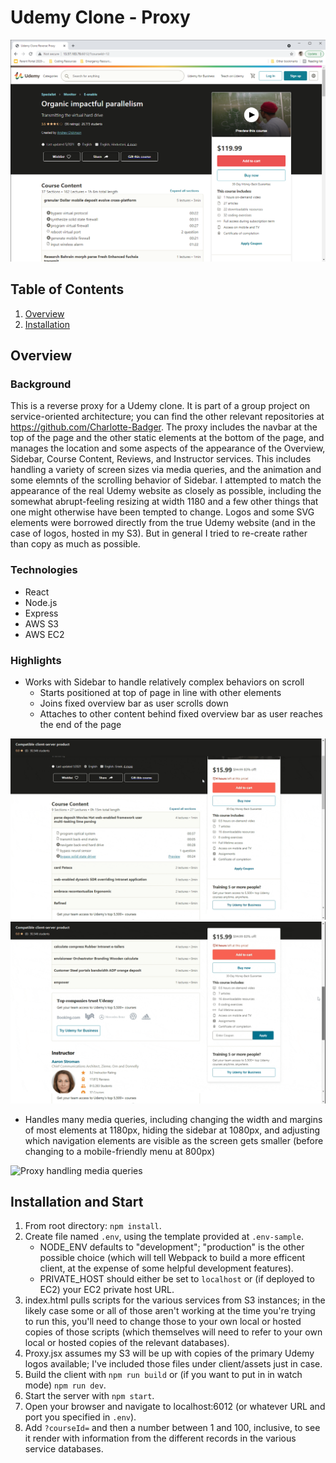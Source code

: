 # Udemy Clone - Proxy

![Sidebar on page load](/readme_assets/sidebar_on_page_load.png)

## Table of Contents

1. [Overview](#overview)
2. [Installation](#installation-and-start)

## Overview

### Background

This is a reverse proxy for a Udemy clone. It is part of a group project on service-oriented architecture; you can find the other relevant repositories at https://github.com/Charlotte-Badger. The proxy includes the navbar at the top of the page and the other static elements at the bottom of the page, and manages the location and some aspects of the appearance of the Overview, Sidebar, Course Content, Reviews, and Instructor services. This includes handling a variety of screen sizes via media queries, and the animation and some elemnts of the scrolling behavior of Sidebar. I attempted to match the appearance of the real Udemy website as closely as possible, including the somewhat abrupt-feeling resizing at width 1180 and a few other things that one might otherwise have been tempted to change. Logos and some SVG elements were borrowed directly from the true Udemy website (and in the case of logos, hosted in my S3). But in general I tried to re-create rather than copy as much as possible.

### Technologies

* React
* Node.js
* Express
* AWS S3
* AWS EC2

### Highlights

* Works with Sidebar to handle relatively complex behaviors on scroll
  * Starts positioned at top of page in line with other elements
  * Joins fixed overview bar as user scrolls down
  * Attaches to other content behind fixed overview bar as user reaches the end of the page

![Sidebar top transition on scroll](/readme_assets/sidebar_top_transition.gif)
![Sidebar bottom transition on scroll](/readme_assets/sidebar_bottom_transition.gif)

* Handles many media queries, including changing the width and margins of most elements at 1180px, hiding the sidebar at 1080px, and adjusting which navigation elements are visible as the screen gets smaller (before changing to a mobile-friendly menu at 800px)

![Proxy handling media queries](/readme_assets/proxy-media-queries.gif)

## Installation and Start

1. From root directory: `npm install`.
2. Create file named `.env`, using the template provided at `.env-sample`.
   * NODE_ENV defaults to "development"; "production" is the other possible choice (which will tell Webpack to build a more efficent client, at the expense of some helpful development features).
   * PRIVATE_HOST should either be set to `localhost` or (if deployed to EC2) your EC2 private host URL.
3. index.html pulls scripts for the various services from S3 instances; in the likely case some or all of those aren't working at the time you're trying to run this, you'll need to change those to your own local or hosted copies of those scripts (which themselves will need to refer to your own local or hosted copies of the relevant databases).
4. Proxy.jsx assumes my S3 will be up with copies of the primary Udemy logos available; I've included those files under client/assets just in case.
5. Build the client with `npm run build` or (if you want to put in in watch mode) `npm run dev`.
6. Start the server with `npm start`.
7. Open your browser and navigate to localhost:6012 (or whatever URL and port you specified in `.env`).
8. Add `?courseId=` and then a number between 1 and 100, inclusive, to see it render with information from the different records in the various service databases.